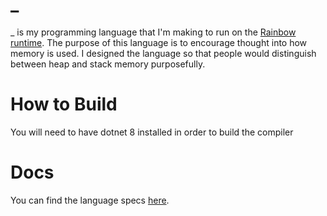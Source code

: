 ﻿# _

_ is my programming language that I'm making to
run on the [Rainbow runtime](https://github.com/luminous-foundation/Rainbow).
The purpose of this language is to encourage thought into how memory is used. I designed
the language so that people would distinguish between heap and stack memory purposefully.


# How to Build

You will need to have dotnet 8 installed in order to build the compiler

# Docs

You can find the language specs [here](./Mockups/specs.md).
